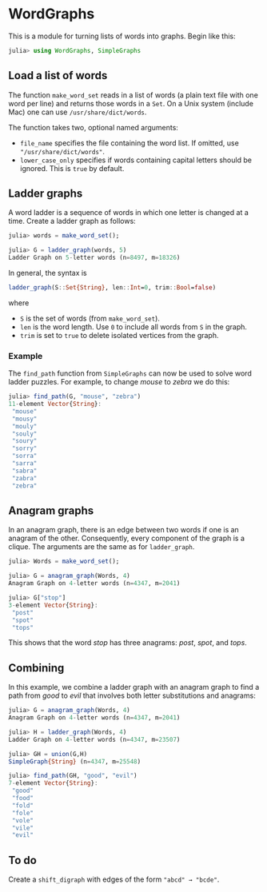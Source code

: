 # WordGraphs

This is a module for turning lists of words into graphs. Begin like this:
```julia
julia> using WordGraphs, SimpleGraphs
```

## Load a list of words

The function `make_word_set` reads in a list of words (a plain text file with one word per line)
and returns those words in a `Set`. On a Unix system (include Mac) one can use
`/usr/share/dict/words`.

The function takes two, optional named arguments:
* `file_name` specifies the file containing the word list. If omitted, use `"/usr/share/dict/words"`.
* `lower_case_only` specifies if words containing capital letters should be ignored. This is `true` by default. 

## Ladder graphs

A word ladder is a sequence of words in which one letter is changed at a time.
Create a ladder graph as follows: 
```julia
julia> words = make_word_set();

julia> G = ladder_graph(words, 5)
Ladder Graph on 5-letter words (n=8497, m=18326)
```

In general, the syntax is 
```julia
ladder_graph(S::Set{String}, len::Int=0, trim::Bool=false)
```
where
* `S` is the set of words (from `make_word_set`).
* `len` is the word length. Use `0` to include all words from `S` in the graph.
* `trim` is set to `true` to delete isolated vertices from the graph.

### Example

The `find_path` function from `SimpleGraphs` can now be used to solve word ladder
puzzles. For example, to change *mouse* to *zebra* we do this:
```julia
julia> find_path(G, "mouse", "zebra")
11-element Vector{String}:
 "mouse"
 "mousy"
 "mouly"
 "souly"
 "soury"
 "sorry"
 "sorra"
 "sarra"
 "sabra"
 "zabra"
 "zebra"
 ```


## Anagram graphs

In an anagram graph, there is an edge between two words if one is an anagram of the
other. Consequently, every component of the graph is a clique. The arguments are the same 
as for `ladder_graph`.
```julia
julia> Words = make_word_set();

julia> G = anagram_graph(Words, 4)
Anagram Graph on 4-letter words (n=4347, m=2041)

julia> G["stop"]
3-element Vector{String}:
 "post"
 "spot"
 "tops"
 ```
 This shows that the word *stop* has three anagrams: *post*, *spot*, and *tops*. 

## Combining

In this example, we combine a ladder graph with an anagram graph to find a 
path from *good* to *evil* that involves both letter substitutions and 
anagrams:
```julia
julia> G = anagram_graph(Words, 4)
Anagram Graph on 4-letter words (n=4347, m=2041)

julia> H = ladder_graph(Words, 4)
Ladder Graph on 4-letter words (n=4347, m=23507)

julia> GH = union(G,H)
SimpleGraph{String} (n=4347, m=25548)

julia> find_path(GH, "good", "evil")
7-element Vector{String}:
 "good"
 "food"
 "fold"
 "fole"
 "vole"
 "vile"
 "evil"
 ```

 ## To do

 Create a `shift_digraph` with edges of the form 
 `"abcd" → "bcde"`.
